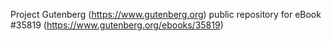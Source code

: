 Project Gutenberg (https://www.gutenberg.org) public repository for eBook #35819 (https://www.gutenberg.org/ebooks/35819)
